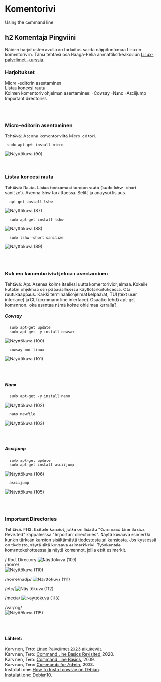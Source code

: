 # Komentorivi
Using the command line

## h2 Komentaja Pingviini 
Näiden harjoitusten avulla on tarkoitus saada näppituntumaa Linuxin komentoriviin.  Tämä tehtävä osa Haaga-Helia ammattikorkeakoulun [Linux-palvelimet -kurssia](https://terokarvinen.com/2023/linux-palvelimet-2023-alkukevat/).

### Harjoitukset
<!--[Micro-editorin asentaminen](https://github.com/LiljestromNadja/DebianLinux/edit/main/h2_CommanderPenguin.md#micro-editorin-asentaminen)  
[Listaa koneesi rauta](https://github.com/LiljestromNadja/DebianLinux/edit/main/h2_CommanderPenguin.md#listaa-koneesi-rauta)  
[Kolmen komentoriviohjelman asentaminen:](https://github.com/LiljestromNadja/DebianLinux/edit/main/h2_CommanderPenguin.md#kolmen-komentoriviohjelman-asentaminen)  
-[Cowsay](https://github.com/LiljestromNadja/DebianLinux/edit/main/h2_CommanderPenguin.md#cowsay)  
-[Nano](https://github.com/LiljestromNadja/DebianLinux/edit/main/h2_CommanderPenguin.md#nano)  
-[Asciijump](https://github.com/LiljestromNadja/DebianLinux/edit/main/h2_CommanderPenguin.md#asciijump)  
[Important directories](https://github.com/LiljestromNadja/DebianLinux/edit/main/h2_CommanderPenguin.md#important-directories)  
[The Friendly M](https://github.com/LiljestromNadja/DebianLinux/edit/main/h2_CommanderPenguin.md#the-friendly-m) --> 
Micro -editorin asentaminen  
Listaa koneesi rauta  
Kolmen komentoriviohjelman asentaminen: 
-Cowsay
-Nano
-Asciijump
Important directories

<br></br>

### Micro-editorin asentaminen
Tehtävä: Asenna komentoriviltä Micro-editori.  

     sudo apt-get install micro
      
      
![Näyttökuva (90)](https://user-images.githubusercontent.com/118609353/213944752-3e46584c-04f2-4b06-b868-ce1be98c5c9b.png)  
<br></br>

### Listaa koneesi rauta
Tehtävä: Rauta. Listaa testaamasi koneen rauta (‘sudo lshw -short -sanitize’). Asenna lshw tarvittaessa. Selitä ja analysoi listaus.  

      apt-get install lshw
      
![Näyttökuva (87)](https://user-images.githubusercontent.com/118609353/213945161-757920ba-d815-49f6-bf86-e476f0c150ba.png)

      sudo apt-get install lshw

![Näyttökuva (88)](https://user-images.githubusercontent.com/118609353/213945254-2812e97e-357f-4c79-86b1-7cf53426ad6c.png)

      sudo lshw -short sanitize
      
![Näyttökuva (89)](https://user-images.githubusercontent.com/118609353/213945332-0102753c-0b23-4363-a14e-4d5c75523103.png)  

<br></br>

### Kolmen komentoriviohjelman asentaminen
Tehtävä: Apt. Asenna kolme itsellesi uutta komentoriviohjelmaa. Kokeile kutakin ohjelmaa sen pääasiallisessa käyttötarkoituksessa. Ota ruutukaappaus. Kaikki terminaaliohjelmat kelpaavat, TUI (text user interface) ja CLI (command line interface). Osaatko tehdä apt-get komennon, joka asentaa nämä kolme ohjelmaa kerralla? 

##### Cowsay

      sudo apt-get update
      sudo apt-get -y install cowsay


![Näyttökuva (100)](https://user-images.githubusercontent.com/118609353/213946654-6e8bb33a-2f0e-4388-95ee-46badef03fca.png)

      cowsay moi linux
      
![Näyttökuva (101)](https://user-images.githubusercontent.com/118609353/213946724-305357f9-0764-4416-a876-00013d687e02.png)  

<br></br>

##### Nano

      sudo apt-get -y install nano
      
![Näyttökuva (102)](https://user-images.githubusercontent.com/118609353/213946880-e7830406-5bc7-4856-9a2c-8523255f41cd.png)

      nano newfile 
      
![Näyttökuva (103)](https://user-images.githubusercontent.com/118609353/213947372-58fa9cfb-49e2-4354-a879-0aebf1133c08.png)  

<br></br>

##### Asciijump

      sudo apt-get update
      sudo apt-get install asciijump
      
![Näyttökuva (106)](https://user-images.githubusercontent.com/118609353/213948514-bd1bce2a-8496-4528-bd56-75c11e0ea9ca.png)

      asciijump
      
![Näyttökuva (105)](https://user-images.githubusercontent.com/118609353/213948533-10a9d5be-e014-4e22-9b72-e6299333245b.png)

<br></br>
### Important Directories 
Tehtävä: FHS. Esittele kansiot, jotka on listattu "Command Line Basics Revisited" kappaleessa "Important directories". Näytä kuvaava esimerkki kunkin tärkeän kansion sisältämästä tiedostosta tai kansiosta. Jos kyseessä on tiedosto, näytä siitä kuvaava esimerkkirivi. Työskentele komentokehotteessa ja näytä komennot, joilla etsit esimerkit.  

/    Root Directory
![Näyttökuva (109)](https://user-images.githubusercontent.com/118609353/213950902-c3658e08-f11e-4fa9-9099-542150811d69.png)  
/home/  
![Näyttökuva (110)](https://user-images.githubusercontent.com/118609353/213951050-fa9416e7-3c37-4deb-932b-cf358e06c75f.png)

/home/nadja/
![Näyttökuva (111)](https://user-images.githubusercontent.com/118609353/213951165-5cf0a7e2-044f-4924-837b-0b81a3eb3aef.png)

/etc/
![Näyttökuva (112)](https://user-images.githubusercontent.com/118609353/213951439-dd134a08-09c7-4a7e-9fa1-edb8732f15ce.png)

/media/
![Näyttökuva (113)](https://user-images.githubusercontent.com/118609353/213951578-dd073081-764a-484d-987e-e453a87ecdc2.png)

/var/log/  
![Näyttökuva (115)](https://user-images.githubusercontent.com/118609353/213951818-1aef2b27-495c-4e23-b793-8434dd207498.png)





<br></br>
<!--### The Friendly M
Tehtävä: The Friendly M. Näytä 2-3 kuvaavaa esimerkkiä grep-komennon käytöstä. Ohjeita löytyy 'man grep' ja tietysti verkosta.  -->

      






#### Lähteet:  
Karvinen, Tero: [Linux Palvelimet 2023 alkukevät](https://terokarvinen.com/2023/linux-palvelimet-2023-alkukevat/).  
Karvinen, Tero: [Command Line Basics Revisited](https://terokarvinen.com/2020/command-line-basics-revisited/?fromSearch=command%20line%20basics%20revisited), 2020.  
Karvinen, Tero: [Command Line Basics](https://terokarvinen.com/2009/command-line-basics-4/), 2009.  
Karvinen, Tero: [Commands for Admin](https://terokarvinen.com/2008/commands-for-admin-4/), 2008.  
Installati.one: [How To Install cowsay on Debian](https://installati.one/debian/10/cowsay/).  
Installati.one: [Debian10](https://installati.one/debian/10/).




